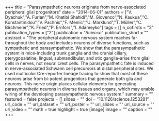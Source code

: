 +++
title = "Parasympathetic neurons originate from nerve-associated peripheral glial progenitors"
date = "2014-06-01"
authors = ["V. Dyachuk","A. Furlan","M. Khatibi Shahidi","M. Giovenco","N. Kaukua","C. Konstantinidou","V. Pachnis","F. Memic","U. Marklund","T. Müller","C. Birchmeier","K. Fried","P. Ernfors","I. Adameyko"]
tags = []
n_cofirsts = "2"
publication_types = ["2"]
publication = "_Science_"
publication_short = ""
abstract = "The peripheral autonomic nervous system reaches far throughout the body and includes neurons of diverse functions, such as sympathetic and parasympathetic. We show that the parasympathetic system in mice-including trunk ganglia and the cranial ciliary, pterygopalatine, lingual, submandibular, and otic ganglia-arise from glial cells in nerves, not neural crest cells. The parasympathetic fate is induced in nerve-associated Schwann cell precursors at distal peripheral sites. We used multicolor Cre-reporter lineage tracing to show that most of these neurons arise from bi-potent progenitors that generate both glia and neurons. This nerve origin places cellular elements for generating parasympathetic neurons in diverse tissues and organs, which may enable wiring of the developing parasympathetic nervous system."
summary = ""
featured = false
projects = []
slides = ""
doi = "10.1126/science.1253281"
url_code = ""
url_dataset = ""
url_poster = ""
url_slides = ""
url_source = ""
url_video = ""
math = true
highlight = true
[image]
image = ""
caption = ""
+++

